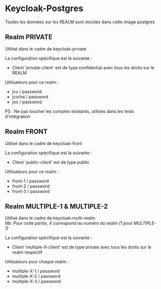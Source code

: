 # Keycloak-Postgres

Toutes les données sur les REALM sont stockés dans cette image postgres


## Realm PRIVATE

Utilisé dans le cadre de keycloak-private

La configuration spécifique est la suivante :
* Client 'private-client' est de type confidential avec tous les droits sur le REALM

Utilisateurs pour ce realm :
* jco / password
* jcorha / password
* joo / password

PS : Ne pas toucher les comptes existants, utilisés dans les tests d'intégration

## Realm FRONT

Utilisé dans le cadre de keycloak-front

La configuration spécifique est la suivante : 
* Client 'public-client' est de type public

Utilisateurs pour ce realm :
* front-1 / password
* front-2 / password
* front-3 / password 

## Realm MULTIPLE-1 & MULTIPLE-2 

Utilisé dans le cadre de keycloak-multi-realm  
_Nb: Pour cette partie, X correspond au numéro du realm (1 pour MULTIPLE-1)_

La configuration spécifique est la suivante :
* Client 'multiple-X-client' est de type private avec tous les droits sur le realm respectif

Utilisateurs pour chaque realm :
* multiple-X-1 / password
* multiple-X-2 / password
* multiple-X-3 / password

